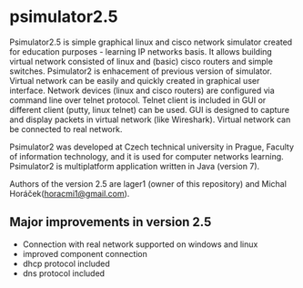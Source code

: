 # psimulator2.5

Psimulator2.5 is simple graphical linux and cisco network simulator created for education purposes - learning IP networks basis. It allows building virtual network consisted of linux and (basic) cisco routers and simple switches. Psimulator2 is enhacement of previous version of simulator. Virtual network can be easily and quickly created in graphical user interface. Network devices (linux and cisco routers) are configured via command line over telnet protocol. Telnet client is included in GUI or different client (putty, linux telnet) can be used. GUI is designed to capture and display packets in virtual network (like Wireshark). Virtual network can be connected to real network.

Psimulator2 was developed at Czech technical university in Prague, Faculty of information technology, and it is used for computer networks learning. Psimulator2 is multiplatform application written in Java (version 7).

Authors of the version 2.5 are lager1 (owner of this repository) and Michal Horáček(horacmi1@gmail.com).

## Major improvements in version 2.5

- Connection with real network supported on windows and linux
- improved component connection
- dhcp protocol included
- dns protocol included


